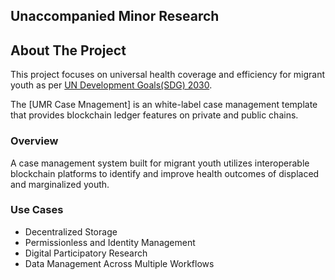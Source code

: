 ## Unaccompanied Minor Research

<!--
🙋‍♀️ A short introduction - what is your organization all about?
🌈 Contribution guidelines - how can the community get involved?
👩‍💻 Useful resources - where can the community find your docs? Is there anything else the community should know?
🍿 Fun facts - what does your team eat for breakfast?
🧙 Remember, you can do mighty things with the power of [Markdown](https://docs.github.com/github/writing-on-github/getting-started-with-writing-and-formatting-on-github/basic-writing-and-formatting-syntax)
-->

<!-- ABOUT THE PROJECT -->
## About The Project

This project focuses on universal health coverage and efficiency for migrant youth as per [UN Development Goals(SDG) 2030](https://sdgs.un.org/goals). 

The [UMR Case Mnagement] is an white-label case management template that provides blockchain ledger features on private and public chains.

<!-- OVERVIEW -->
### Overview

A case management system built for migrant youth utilizes interoperable blockchain platforms to identify and improve health outcomes of displaced and marginalized youth. 

 

<!-- USE CASES -->
### Use Cases

- Decentralized Storage 
- Permissionless and Identity Management 
- Digital Participatory Research 
- Data Management Across Multiple Workflows 
